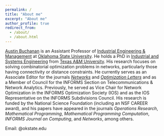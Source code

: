 ```yaml
---
permalink: /
title: "About me"
excerpt: "About me"
author_profile: true
redirect_from: 
  - /about/
  - /about.html
---
```


[Austin Buchanan](https://ceat.okstate.edu/iem/people/buchanan-faculty-profile.html) is an Assistant Professor of [Industrial Engineering & Management](https://ceat.okstate.edu/iem/) at [Oklahoma State University](https://go.okstate.edu/). He holds a PhD in [Industrial and Systems Engineering](https://engineering.tamu.edu/industrial/index.html) from [Texas A&M University](https://www.tamu.edu/). His research focuses on solving combinatorial optimization problems in networks, particularly those having connectivity or distance constraints. He currently serves as an Associate Editor for the journals _[Networks](https://onlinelibrary.wiley.com/journal/10970037)_ and _[Optimization Letters](https://www.springer.com/journal/11590)_ and as a Member of Council for the INFORMS Section on Telecommunications & Network Analytics. Previously, he served as Vice Chair for Network Optimization in the INFORMS Optimization Society (IOS) and as the IOS Representative on the INFORMS Subdivisions Council. His research is funded by the National Science Foundation (including an NSF CAREER award), and his papers have appeared in the journals _Operations Research_, _Mathematical Programming_, _Mathematical Programming Computation_, _INFORMS Journal on Computing_, and _Networks_, among others.

Email: <last-name>@okstate.edu
